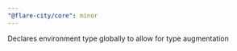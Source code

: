 ```yaml
---
"@flare-city/core": minor
---
```


Declares environment type globally to allow for type augmentation
